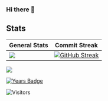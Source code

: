 ### Hi there 👋

## Stats
| General Stats | Commit Streak |
| ------------- | ------------- |
| [![](https://github-readme-stats.vercel.app/api?username=jc-progjava)](https://github.com/anuraghazra/github-readme-stats) | [![GitHub Streak](https://github-readme-streak-stats.herokuapp.com/?user=jc-progjava)](https://git.io/streak-stats) |

[![](https://github-readme-stats.vercel.app/api/top-langs/?username=JC-ProgJava&layout=compact)](https://github.com/anuraghazra/github-readme-stats)

[![Years Badge](https://badges.pufler.dev/years/JC-ProgJava)](https://badges.pufler.dev)

![Visitors](https://api.visitorbadge.io/api/visitors?path=JC-ProgJava&countColor=%23263759)


